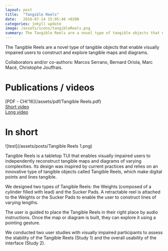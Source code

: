 ```yaml
---
layout: post
title:  "Tangible Reels"
date:   2016-07-14 15:05:48 +0200
categories: jekyll update
image: /assets/icons/tangibleReels.png
summary: The Tangible Reels are a novel type of tangible objects that enable visually impaired users to construct and explore tangible maps and diagrams.
---
```

The Tangible Reels are a novel type of tangible objects that enable visually impaired users to construct and explore tangible maps and diagrams.
  
Collaborators and/or co-authors: Marcos Serrano, Bernard Oriola, Marc Macé, Christophe Jouffrais.

# Publications / videos 
[PDF - CHI'16](/assets/pdf/Tangible Reels.pdf)  
[Short video](http://dl.acm.org/citation.cfm?id=2858058&CFID=967747893&CFTOKEN=68313232)  
[Long video](https://www.youtube.com/watch?v=uhR_wrGHgcY)  

# In short

![test](/assets/posts/Tangible Reels 1.png)

Tangible Reels is a tabletop TUI that enables visually impaired users to independently reconstruct tangible maps and diagrams of varying complexities.
Its design was inspired by current practices and relies on an innovative type of tangible objects called Tangible Reels, which make digital points and lines tangible.

We designed two types of Tangible Reels: the Weights (composed of a cylinder filled with lead) and the Sucker Pads. 
A retractable reel is attached to the Weights or the Sucker Pads to enable the user to construct lines of varying lengths.  

The user is guided to place the Tangible Reels in their right place by audio instructions. Once the map or diagram is built, they can explore it using a pointing gesture. 

We conducted two user studies with visually impaired participants to assess the stability of the Tangible Reels (Study 1) and the overall usability of the interface (Study 2).
  

